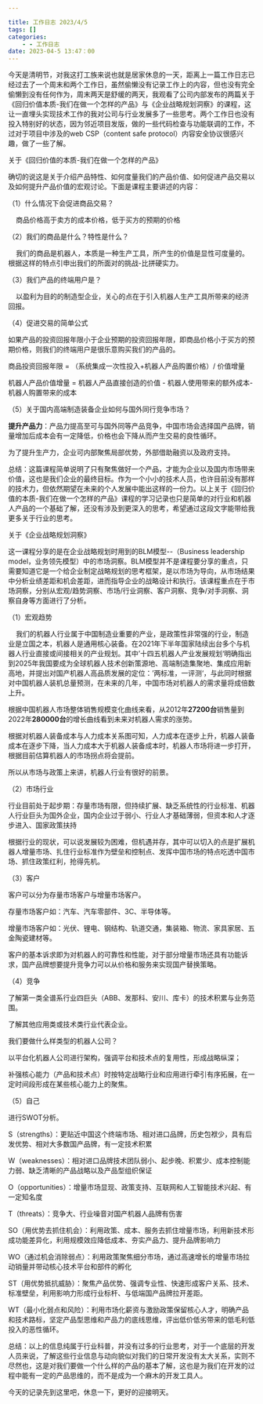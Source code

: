 ```yaml
---

title: 工作日志 2023/4/5
tags: []
categories: 
    - - 工作日志
date: 2023-04-5 13:47：00
---
```


今天是清明节，对我这打工族来说也就是居家休息的一天，距离上一篇工作日志已经过去了一个周末和两个工作日，虽然偷懒没有记录工作上的内容，但也没有完全偷懒到没有任何作为，周末两天是舒缓的两天，我观看了公司内部发布的两篇关于《回归价值本质-我们在做一个怎样的产品》与《企业战略规划洞察》的课程，这让一直埋头实现技术工作的我对公司与行业发展多了一些思考。两个工作日也没有投入特别好的状态，因为邻近项目发版，做的一些代码检查与功能联调的工作，不过对于项目中涉及的web CSP（content safe protocol）内容安全协议很感兴趣，做了一些了解。

关于《回归价值的本质-我们在做一个怎样的产品》

确切的说这是关于介绍产品特性、如何度量我们的产品价值、如何促进产品交易以及如何提升产品价值的宏观讨论。下面是课程主要讲述的内容：

（1）什么情况下会促进商品交易？

    商品价格高于卖方的成本价格，低于买方的预期的价格

（2）我们的商品是什么？特性是什么？

    我们的商品是机器人，本质是一种生产工具，所产生的价值是显性可度量的。根据这样的特点引申出我们的所面对的挑战-比拼硬实力。

（3）我们产品的终端用户是？

    以盈利为目的的制造型企业，关心的点在于引入机器人生产工具所带来的经济回报。

（4）促进交易的简单公式

如果产品的投资回报年限小于企业预期的投资回报年限，即商品价格小于买方的预期价格，则我们的终端用户是很乐意购买我们的产品的。

商品投资回报年限 = （系统集成一次性投入+机器人产品购置价格）/  价值增量

机器人产品价值增量 = 机器人产品直接创造的价值 - 机器人使用带来的额外成本-机器人购置带来的成本

（5）关于国内高端制造装备企业如何与国外同行竞争市场？

**提升产品力**：产品力提高至可与国外同等产品竞争，中国市场会选择国产品牌，销量增加后成本会有一定降低，价格也会下降从而产生交易的良性循环。

为了提升生产力，企业可内部聚焦局部优势，外部借助融资以及政府支持。

总结：这篇课程简单说明了只有聚焦做好一个产品，才能为企业以及国内市场带来价值，这也是我们企业的最终目标。作为一个小小的技术人员，也许目前没有那样的技术力，但依然期望在未来的个人发展中能出这样的一份力。以上关于《回归价值的本质-我们在做一个怎样的产品》课程的学习记录也只是简单的对行业和机器人产品的一个基础了解，还没有涉及到更深入的思考，希望通过这段文字能带给我更多关于行业的思考。

关于《企业战略规划洞察》

这一课程分享的是在企业战略规划时用到的BLM模型--（Business leadership model，业务领先模型）中的市场洞察。BLM模型并不是课程要分享的重点，只需要知道它是一个给企业制定战略规划的思考框架，是以市场为导向，从市场结果中分析业绩差距和机会差距，进而指导企业的战略设计和执行。该课程重点在于市场洞察，分别从宏观/趋势洞察、市场/行业洞察、客户洞察、竞争/对手洞察、洞察自身等方面进行了分析。

（1）宏观趋势

    我们的机器人行业属于中国制造业重要的产业，是政策性非常强的行业，制造业是立国之本，机器人是通用核心装备。在2021年下半年国家陆续出台多个与机器人行业直接或间接相关的产业规划。其中’十四五机器人产业发展规划‘明确指出到2025年我国要成为全球机器人技术创新策源地、高端制造集聚地、集成应用新高地，并提出对国产机器人高品质发展的定位：’两标准，一评测‘，与此同时根据对中国机器人装机总量预测，在未来的几年，中国市场对机器人的需求量将成倍数上升。

根据中国机器人市场整体销售规模变化曲线来看，从2012年**27200台**销售量到2022年**280000台**的增长曲线看到未来对机器人需求的涨势。

根据对机器人装备成本与人力成本关系图可知，人力成本在逐步上升，机器人装备成本在逐步下降，当人力成本大于机器人装备成本时，机器人市场将进一步打开，根据目前估算机器人的市场拐点将会提前。

所以从市场与政策上来讲，机器人行业有很好的前景。

（2）市场行业

行业目前处于起步期：存量市场有限，但持续扩展、缺乏系统性的行业标准、机器人行业巨头为国外企业，国内企业过于弱小、行业人才基础薄弱，但资本和人才逐步进入、国家政策扶持

根据行业的现状，可以说发展较为困难，但机遇并存，其中可以切入的点是扩展机器人增量市场、扎住行业标准作为壁垒和控制点、发挥中国市场的特点吃透中国市场、抓住政策红利，抢得先机。

（3）客户

客户可以分为存量市场客户与增量市场客户。

存量市场客户如：汽车、汽车零部件、3C、半导体等。

增量市场客户如：光伏、锂电、钢结构、轨道交通，集装箱、物流、家具家居、五金陶瓷建材等。

客户的基本诉求即为对机器人的可靠性和性能，对于部分增量市场还具有功能诉求，国产品牌想要提升竞争力可以从价格和服务来实现国产替换策略。

（4）竞争

了解第一类全谱系行业四巨头（ABB、发那科、安川、库卡）的技术积累与业务范围。

了解其他应用类或技术类行业代表企业。

我们要做什么样类型的机器人公司？

以平台化机器人公司进行架构，强调平台和技术点的复用性，形成战略纵深；

补强核心能力（产品和技术点）时按特定战略行业和应用进行牵引有序拓展，在一定时间段形成在某些核心能力上的聚焦。

（5）自己

进行SWOT分析。

S（strengths）：更贴近中国这个终端市场、相对进口品牌，历史包袱少，具有后发优势、相对大多数国产品牌，有一定技术积累

W（weaknesses）：相对进口品牌技术团队弱小、起步晚、积累少、成本控制能力弱、缺乏清晰的产品战略以及产品型组织保证

O（opportunities）：增量市场显现、政策支持、互联网和人工智能技术兴起、有一定知名度

T（threats）：竞争大、行业噪音对国产机器人品牌有伤害

SO（用优势去抓住机会）：利用政策、成本、服务去抓住增量市场，利用新技术形成功能差异化，利用规模效应降低成本、夯实产品力、提升品牌影响力

WO（通过机会消除弱点）：利用政策聚焦细分市场，通过高速增长的增量市场拉动销量并带动核心技术平台和部件的孵化

ST（用优势抵抗威胁）：聚焦产品优势、强调专业性、快速形成客户关系、技术、标准壁垒，利用影响力形成行业标杆、与低端国产品牌拉开差距。

WT（最小化弱点和风险）：利用市场化薪资与激励政策保留核心人才，明确产品和技术路标，坚定产品型思维和产品力的底线思维，评出低价低劣带来的低毛利低投入的恶性循环。

总结：以上的信息纯属于行业科普，并没有过多的行业思考，对于一个底层的开发人员来说，了解这些行业信息与动向貌似对我们的日常开发没有太大关系，实则不尽然也，这是对我们要做一个什么样的产品的基本了解，这也是为我们在开发的过程中能有一定的产品思维的，而不是成为一个麻木的开发工具人。

今天的记录先到这里吧，休息一下，更好的迎接明天。
